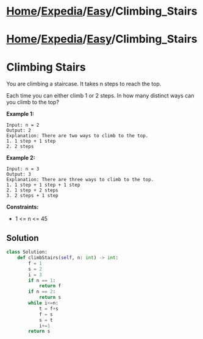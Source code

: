 # [Home](./../../..)/[Expedia](./../..)/[Easy](./..)/Climbing_Stairs
# [Home](./../../..)/[Expedia](./../..)/[Easy](./..)/Climbing_Stairs
<h1>Climbing Stairs</h1>

<p>
You are climbing a staircase. It takes n steps to reach the top.

Each time you can either climb 1 or 2 steps. In how many distinct ways can you climb to the top?

</p>

<b>Example 1:</b>

    Input: n = 2
    Output: 2
    Explanation: There are two ways to climb to the top.
    1. 1 step + 1 step
    2. 2 steps
    
<b>Example 2:</b>

    Input: n = 3
    Output: 3
    Explanation: There are three ways to climb to the top.
    1. 1 step + 1 step + 1 step
    2. 1 step + 2 steps
    3. 2 steps + 1 step

<b>Constraints:</b>

- 1 <= n <= 45

<h2>Solution</h2>

```python
class Solution:
    def climbStairs(self, n: int) -> int:
        f = 1
        s = 2
        i = 3
        if n == 1:
            return f
        if n == 2:
            return s
        while i<=n:
            t = f+s
            f = s
            s = t
            i+=1
        return s
```
